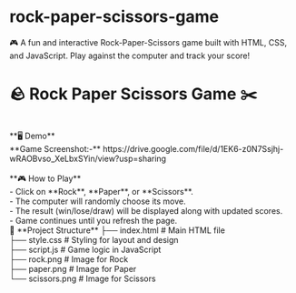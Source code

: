# rock-paper-scissors-game
🎮 A fun and interactive Rock-Paper-Scissors game built with HTML, CSS, and JavaScript. Play against the computer and track your score!
<br/>
# 🪨 Rock Paper Scissors Game ✂️
<br/>
**🖥️ Demo**
<br/>
**Game Screenshot:-** https://drive.google.com/file/d/1EK6-z0N7Ssjhj-wRAOBvso_XeLbxSYin/view?usp=sharing
<br/><br/>
**🎮 How to Play**
<br/>
- Click on **Rock**, **Paper**, or **Scissors**.
  <br/>
- The computer will randomly choose its move.
  <br/>
- The result (win/lose/draw) will be displayed along with updated scores.
  <br/>
- Game continues until you refresh the page.
  <br/>
📂 **Project Structure**
├── index.html # Main HTML file
<br/>
├── style.css # Styling for layout and design
<br/>
├── script.js # Game logic in JavaScript
<br/>
├── rock.png # Image for Rock
<br/>
├── paper.png # Image for Paper
<br/>
└── scissors.png # Image for Scissors


